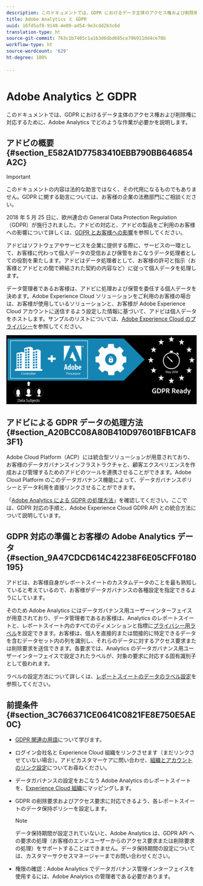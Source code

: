 ```yaml
---
description: このドキュメントでは、GDPR におけるデータ主体のアクセス権および削除権に対応するために、Adobe Analytics でどのような作業が必要かを説明します。
title: Adobe Analytics と GDPR
uuid: 16fd5af8-9148-4e09-ad54-9e3cdd2b3c6d
translation-type: ht
source-git-commit: 763c1b7405c1a1b3d6dbd685ce796911dd4ce78b
workflow-type: ht
source-wordcount: '629'
ht-degree: 100%

---
```



# Adobe Analytics と GDPR

このドキュメントでは、GDPR におけるデータ主体のアクセス権および削除権に対応するために、Adobe Analytics でどのような作業が必要かを説明します。

## アドビの概要 {#section_E582A1D77583410EBB790BB646854A2C}

>[!IMPORTANT]
>
>このドキュメントの内容は法的な助言ではなく、その代用になるものでもありません。GDPR に関する助言については、お客様の企業の法務部門にご相談ください。

2018 年 5 月 25 日に、欧州連合の General Data Protection Regulation（GDPR）が施行されました。アドビの対応と、アドビの製品をご利用のお客様への影響について詳しくは、[GDPR とお客様への影響](https://www.adobe.com/jp/privacy/general-data-protection-regulation.html)を参照してください。

アドビはソフトウェアやサービスを企業に提供する際に、サービスの一環として、お客様に代わって個人データの受信および保管をおこなうデータ処理者としての役割を果たします。アドビはデータ処理者として、お客様の許可と指示（お客様とアドビとの間で締結された契約の内容など）に従って個人データを処理します。

データ管理者であるお客様は、アドビに処理および保管を委任する個人データを決めます。Adobe Experience Cloud ソリューションをご利用のお客様の場合は、お客様が使用しているソリューションと、お客様が Adobe Experience Cloud アカウントに送信するよう設定した情報に基づいて、アドビは個人データをホストします。サンプルのリストについては、[Adobe Experience Cloud のプライバシー](https://www.adobe.com/jp/privacy/experience-cloud.html#collect)を参照してください。

![](assets/privacy_ready.png)

## アドビによる GDPR データの処理方法 {#section_A20BCC08A80B410D97601BFB1CAF83F1}

Adobe Cloud Platform（ACP）には統合型ソリューションが用意されており、お客様のデータガバナンスインフラストラクチャと、顧客エクスペリエンスを作成および管理するためのアドビのツールを連携させることができます。Adobe Cloud Platform のこのデータガバナンス機能によって、データガバナンスポリシーとデータ利用を直接リンクさせることができます。

「[Adobe Analytics による GDPR の処理方法](https://www.adobe.com/data-analytics-cloud/analytics/general-data-protection-regulation.html)」を確認してください。ここでは、GDPR 対応の手順と、Adobe Experience Cloud GDPR API との統合方法について説明しています。

## GDPR 対応の準備とお客様の Adobe Analytics データ {#section_9A47CDCD614C42238F6E05CFF0180195}

アドビは、お客様自身がレポートスイートのカスタムデータのことを最も熟知していると考えているので、お客様がデータガバナンスの各種設定を指定できるようにしています。

そのため Adobe Analytics にはデータガバナンス用ユーザーインターフェイスが用意されており、データ管理者であるお客様は、Analytics のレポートスイートと、レポートスイート内のすべてのディメンションと指標に[プライバシー用ラベル](/help/admin/c-data-governance/gdpr-labels.md#data-governance-labels)を設定できます。お客様は、個人を直接的または間接的に特定できるデータを含むデータセット内の列を識別し、それらのデータに対するアクセス要求または削除要求を送信できます。各要求では、Analytics のデータガバナンス用ユーザーインターフェイスで設定されたラベルが、対象の要求に対応する固有識別子として扱われます。

ラベルの設定方法について詳しくは、[レポートスイートのデータのラベル設定](/help/admin/c-data-governance/gdpr-setup-reportsuite.md)を参照してください。

## 前提条件 {#section_3C766371CE0641C0821FE8E750E5AE0C}

* [GDPR 関連の用語](/help/admin/c-data-governance/gdpr-terminology.md)について学びます。
* ログイン会社名と Experience Cloud 組織をリンクさせます（まだリンクさせていない場合）。アドビカスタマーケアに問い合わせ、[組織とアカウントのリンク設定](https://docs.adobe.com/content/help/ja-JP/core-services/interface/manage-users-and-products/organizations.html)についてお尋ねください。
* データガバナンスの設定をおこなう Adobe Analytics のレポートスイートを、[Experience Cloud 組織](https://docs.adobe.com/content/help/ja-JP/core-services/interface/about-core-services/report-suite-mapping.html)にマッピングします。
* GDPR の削除要求およびアクセス要求に対応できるよう、各レポートスイートのデータ保持ポリシーを設定します。

   >[!NOTE]
   >
   >データ保持期間が設定されていないと、Adobe Analytics は、GDPR API への要求の処理（お客様のエンドユーザーからのアクセス要求または削除要求の処理）をサポートすることはできません。データ保持期間の設定については、カスタマーサクセスマネージャーまでお問い合わせください。

* 権限の確認：Adobe Analytics でデータガバナンス管理インターフェイスを使用するには、Adobe Analytics の管理者である必要があります。
